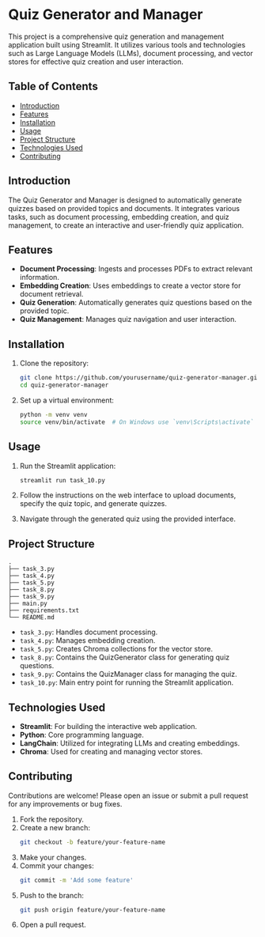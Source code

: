# Quiz Generator and Manager

This project is a comprehensive quiz generation and management application built using Streamlit. It utilizes various tools and technologies such as Large Language Models (LLMs), document processing, and vector stores for effective quiz creation and user interaction.

## Table of Contents

- [Introduction](#introduction)
- [Features](#features)
- [Installation](#installation)
- [Usage](#usage)
- [Project Structure](#project-structure)
- [Technologies Used](#technologies-used)
- [Contributing](#contributing)


## Introduction

The Quiz Generator and Manager is designed to automatically generate quizzes based on provided topics and documents. It integrates various tasks, such as document processing, embedding creation, and quiz management, to create an interactive and user-friendly quiz application.

## Features

- **Document Processing**: Ingests and processes PDFs to extract relevant information.
- **Embedding Creation**: Uses embeddings to create a vector store for document retrieval.
- **Quiz Generation**: Automatically generates quiz questions based on the provided topic.
- **Quiz Management**: Manages quiz navigation and user interaction.

## Installation

1. Clone the repository:
    ```sh
    git clone https://github.com/yourusername/quiz-generator-manager.git
    cd quiz-generator-manager
    ```

2. Set up a virtual environment:
    ```sh
    python -m venv venv
    source venv/bin/activate  # On Windows use `venv\Scripts\activate`
    ```


## Usage

1. Run the Streamlit application:
    ```sh
    streamlit run task_10.py
    ```

2. Follow the instructions on the web interface to upload documents, specify the quiz topic, and generate quizzes.

3. Navigate through the generated quiz using the provided interface.

## Project Structure

```
.
├── task_3.py
├── task_4.py
├── task_5.py
├── task_8.py
├── task_9.py
├── main.py
├── requirements.txt
└── README.md
```

- `task_3.py`: Handles document processing.
- `task_4.py`: Manages embedding creation.
- `task_5.py`: Creates Chroma collections for the vector store.
- `task_8.py`: Contains the QuizGenerator class for generating quiz questions.
- `task_9.py`: Contains the QuizManager class for managing the quiz.
- `task_10.py`: Main entry point for running the Streamlit application.

## Technologies Used

- **Streamlit**: For building the interactive web application.
- **Python**: Core programming language.
- **LangChain**: Utilized for integrating LLMs and creating embeddings.
- **Chroma**: Used for creating and managing vector stores.

## Contributing

Contributions are welcome! Please open an issue or submit a pull request for any improvements or bug fixes.

1. Fork the repository.
2. Create a new branch:
    ```sh
    git checkout -b feature/your-feature-name
    ```
3. Make your changes.
4. Commit your changes:
    ```sh
    git commit -m 'Add some feature'
    ```
5. Push to the branch:
    ```sh
    git push origin feature/your-feature-name
    ```
6. Open a pull request.


